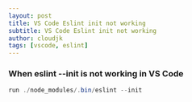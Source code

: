 ```yaml
---
layout: post
title: VS Code Eslint init not working
subtitle: VS Code Eslint init not working
author: cloudjk
tags: [vscode, eslint]
---
```


### When eslint --init is not working in VS Code

```java
run ./node_modules/.bin/eslint --init
```

